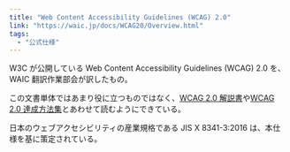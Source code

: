 ```yaml
---
title: "Web Content Accessibility Guidelines (WCAG) 2.0"
link: "https://waic.jp/docs/WCAG20/Overview.html"
tags:
  - "公式仕様"
---
```


W3C が公開している Web Content Accessibility Guidelines (WCAG) 2.0 を、WAIC 翻訳作業部会が訳したもの。

この文書単体ではあまり役に立つものではなく、[WCAG 2.0 解説書](https://waic.jp/docs/UNDERSTANDING-WCAG20/Overview.html)や[WCAG 2.0 達成方法集](https://waic.jp/docs/WCAG-TECHS/Overview.html)とあわせて読むようにできている。

日本のウェブアクセシビリティの産業規格である JIS X 8341-3:2016 は、本仕様を基に策定されている。

